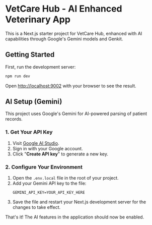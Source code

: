 # VetCare Hub - AI Enhanced Veterinary App

This is a Next.js starter project for VetCare Hub, enhanced with AI capabilities through Google's Gemini models and Genkit.

## Getting Started

First, run the development server:

```bash
npm run dev
```

Open [http://localhost:9002](http://localhost:9002) with your browser to see the result.

## AI Setup (Gemini)

This project uses Google's Gemini for AI-powered parsing of patient records.

### 1. Get Your API Key

1.  Visit [Google AI Studio](https://aistudio.google.com/app/apikey).
2.  Sign in with your Google account.
3.  Click "**Create API key**" to generate a new key.

### 2. Configure Your Environment

1.  Open the `.env.local` file in the root of your project.
2.  Add your Gemini API key to the file:
    ```
    GEMINI_API_KEY=YOUR_API_KEY_HERE
    ```
3.  Save the file and restart your Next.js development server for the changes to take effect.

That's it! The AI features in the application should now be enabled.
